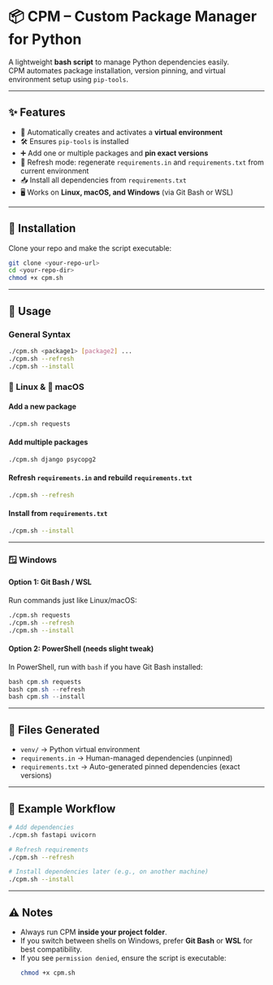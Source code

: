 # 📦 CPM – Custom Package Manager for Python  

A lightweight **bash script** to manage Python dependencies easily.  
CPM automates package installation, version pinning, and virtual environment setup using `pip-tools`.  

---

## ✨ Features  
- 🔧 Automatically creates and activates a **virtual environment**  
- 🛠 Ensures `pip-tools` is installed  
- ➕ Add one or multiple packages and **pin exact versions**  
- 🔄 Refresh mode: regenerate `requirements.in` and `requirements.txt` from current environment  
- 📥 Install all dependencies from `requirements.txt`  
- 🖥 Works on **Linux, macOS, and Windows** (via Git Bash or WSL)  

---

## 🚀 Installation  

Clone your repo and make the script executable:  

```bash
git clone <your-repo-url>
cd <your-repo-dir>
chmod +x cpm.sh
```

---

## 📖 Usage  

### General Syntax
```bash
./cpm.sh <package1> [package2] ...
./cpm.sh --refresh
./cpm.sh --install
```

### 🐧 Linux & 🍎 macOS  

#### Add a new package  
```bash
./cpm.sh requests
```

#### Add multiple packages  
```bash
./cpm.sh django psycopg2
```

#### Refresh `requirements.in` and rebuild `requirements.txt`  
```bash
./cpm.sh --refresh
```

#### Install from `requirements.txt`  
```bash
./cpm.sh --install
```

---

### 🪟 Windows  

#### Option 1: **Git Bash / WSL**  
Run commands just like Linux/macOS:  
```bash
./cpm.sh requests
./cpm.sh --refresh
./cpm.sh --install
```

#### Option 2: **PowerShell** (needs slight tweak)  
In PowerShell, run with `bash` if you have Git Bash installed:  
```powershell
bash cpm.sh requests
bash cpm.sh --refresh
bash cpm.sh --install
```

---

## 📂 Files Generated  

- `venv/` → Python virtual environment  
- `requirements.in` → Human-managed dependencies (unpinned)  
- `requirements.txt` → Auto-generated pinned dependencies (exact versions)  

---

## 📝 Example Workflow  

```bash
# Add dependencies
./cpm.sh fastapi uvicorn

# Refresh requirements
./cpm.sh --refresh

# Install dependencies later (e.g., on another machine)
./cpm.sh --install
```

---

## ⚠️ Notes  

- Always run CPM **inside your project folder**.  
- If you switch between shells on Windows, prefer **Git Bash** or **WSL** for best compatibility.  
- If you see `permission denied`, ensure the script is executable:  
  ```bash
  chmod +x cpm.sh
  ```
